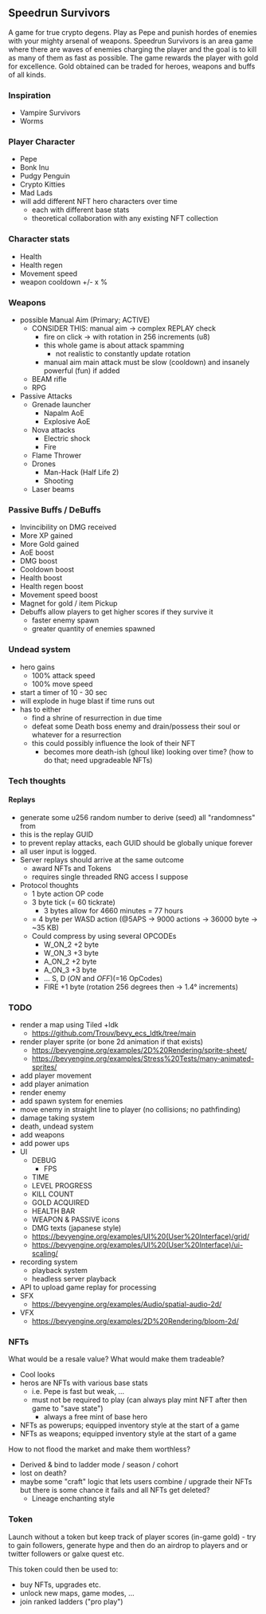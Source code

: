 ## Speedrun Survivors

A game for true crypto degens. Play as Pepe and punish hordes of enemies with your mighty arsenal of weapons. 
Speedrun Survivors is an area game where there are waves of enemies charging the player and the goal is to kill as many of them as fast as possible. 
The game rewards the player with gold for excellence. 
Gold obtained can be traded for heroes, weapons and buffs of all kinds.



### Inspiration
- Vampire Survivors
- Worms


### Player Character
- Pepe
- Bonk Inu
- Pudgy Penguin
- Crypto Kitties
- Mad Lads
- will add different NFT hero characters over time
  - each with different base stats
  - theoretical collaboration with any existing NFT collection


### Character stats
- Health
- Health regen
- Movement speed
- weapon cooldown +/- x %


### Weapons
- possible Manual Aim (Primary; ACTIVE)
    - CONSIDER THIS: manual aim -> complex REPLAY check
        - fire on click -> with rotation in 256 increments (u8)
        - this whole game is about attack spamming
            - not realistic to constantly update rotation
        -  manual aim main attack must be slow (cooldown) and insanely powerful (fun) if added
    - BEAM rifle
    - RPG
- Passive Attacks
    - Grenade launcher
        - Napalm AoE
        - Explosive AoE
    - Nova attacks
        - Electric shock
        - Fire
    - Flame Thrower
    - Drones
        - Man-Hack (Half Life 2)
        - Shooting
    - Laser beams


### Passive Buffs / DeBuffs
- Invincibility on DMG received
- More XP gained
- More Gold gained
- AoE boost
- DMG boost
- Cooldown boost
- Health boost
- Health regen boost
- Movement speed boost
- Magnet for gold / item Pickup
- Debuffs allow players to get higher scores if they survive it
  - faster enemy spawn
  - greater quantity of enemies spawned


### Undead system
- hero gains
  - 100% attack speed
  - 100% move speed
- start a timer of 10 - 30 sec
- will explode in huge blast if time runs out
- has to either
    - find a shrine of resurrection in due time
    - defeat some Death boss enemy and drain/possess their soul or whatever for a resurrection
    - this could possibly influence the look of their NFT
        - becomes more death-ish (ghoul like) looking over time? (how to do that; need upgradeable NFTs)


### Tech thoughts


#### Replays
- generate some u256 random number to derive (seed) all "randomness" from
- this is the replay GUID
- to prevent replay attacks, each GUID should be globally unique forever
- all user input is logged.
- Server replays should arrive at the same outcome
    - award NFTs and Tokens
    - requires single threaded RNG access I suppose
- Protocol thoughts
    - 1 byte action OP code
    - 3 byte tick (= 60 tickrate)
        - 3 bytes allow for 4660 minutes = 77 hours
    - = 4 byte per WASD action (@5APS -> 9000 actions -> 36000 byte -> ~35 KB)
    - Could compress by using several OPCODEs
        - W_ON_2 +2 byte
        - W_ON_3 +3 byte
        - A_ON_2 +2 byte
        - A_ON_3 +3 byte
        - ... S, D (_ON_ and _OFF_)(=16 OpCodes)
        - FIRE +1 byte (rotation 256 degrees then -> 1.4° increments)


### TODO
- render a map using Tiled +ldk
    - https://github.com/Trouv/bevy_ecs_ldtk/tree/main
- render player sprite (or bone 2d animation if that exists)
    - https://bevyengine.org/examples/2D%20Rendering/sprite-sheet/
    - https://bevyengine.org/examples/Stress%20Tests/many-animated-sprites/
- add player movement
- add player animation
- render enemy
- add spawn system for enemies
- move enemy in straight line to player (no collisions; no pathfinding)
- damage taking system
- death, undead system
- add weapons
- add power ups
- UI
    - DEBUG
        - FPS
    - TIME
    - LEVEL PROGRESS
    - KILL COUNT
    - GOLD ACQUIRED
    - HEALTH BAR
    - WEAPON & PASSIVE icons
    - DMG texts (japanese style)
    - https://bevyengine.org/examples/UI%20(User%20Interface)/grid/
    - https://bevyengine.org/examples/UI%20(User%20Interface)/ui-scaling/
- recording system
    - playback system
    - headless server playback
- API to upload game replay for processing
- SFX
    - https://bevyengine.org/examples/Audio/spatial-audio-2d/
- VFX
    - https://bevyengine.org/examples/2D%20Rendering/bloom-2d/


### NFTs
What would be a resale value? What would make them tradeable?

- Cool looks
- heros are NFTs with various base stats
    - i.e. Pepe is fast but weak, ...
    - must not be required to play (can always play mint NFT after then game to "save state")
        - always a free mint of base hero
- NFTs as powerups; equipped inventory style at the start of a game
- NFTs as weapons; equipped inventory style at the start of a game


How to not flood the market and make them worthless?

- Derived & bind to ladder mode / season / cohort
- lost on death?
- maybe some "craft" logic that lets users combine / upgrade their NFTs but there is some chance it fails and all NFTs get deleted?
    - Lineage enchanting style


### Token
Launch without a token but keep track of player scores (in-game gold) - try to gain followers, generate hype and then do an airdrop to players and or twitter followers or galxe quest etc.

This token could then be used to:
- buy NFTs, upgrades etc.
- unlock new maps, game modes, ...
- join ranked ladders ("pro play")